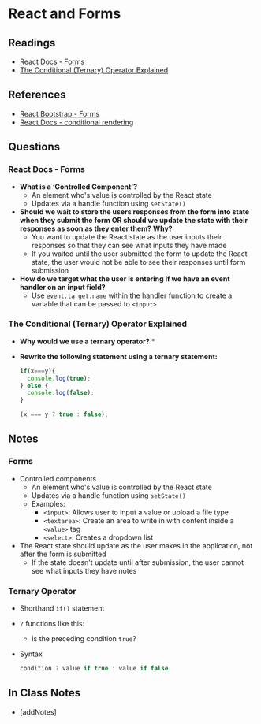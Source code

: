 # React and Forms

## Readings

* [React Docs - Forms](https://reactjs.org/docs/forms.html)
* [The Conditional (Ternary) Operator Explained](https://codeburst.io/javascript-the-conditional-ternary-operator-explained-cac7218beeff)

## References

* [React Bootstrap - Forms](https://react-bootstrap.github.io/forms/overview/)
* [React Docs - conditional rendering](https://reactjs.org/docs/conditional-rendering.html)

## Questions

### React Docs - Forms

* **What is a ‘Controlled Component’?**
  * An element who's value is controlled by the React state
  * Updates via a handle function using `setState()`
* **Should we wait to store the users responses from the form into state when they submit the form OR should we update the state with their responses as soon as they enter them? Why?**
  * You want to update the React state as the user inputs their responses so that they can see what inputs they have made
  * If you waited until the user submitted the form to update the React state, the user would not be able to see their responses until form submission
* **How do we target what the user is entering if we have an event handler on an input field?**
  * Use `event.target.name` within the handler function to create a variable that can be passed to `<input>`

### The Conditional (Ternary) Operator Explained

* **Why would we use a ternary operator?**
  * 
* **Rewrite the following statement using a ternary statement:**

  ```js
  if(x===y){
    console.log(true);
  } else {
    console.log(false);
  }
  ```

  ```js
  (x === y ? true : false);
  ```

## Notes

### Forms

* Controlled components
  * An element who's value is controlled by the React state
  * Updates via a handle function using `setState()`
  * Examples:
    * `<input>`: Allows user to input a value or upload a file type
    * `<textarea>`: Create an area to write in with content inside a `<value>` tag
    * `<select>`: Creates a dropdown list
* The React state should update as the user makes in the application, not after the form is submitted
  * If the state doesn't update until after submission, the user cannot see what inputs they have notes

### Ternary Operator

* Shorthand `if()` statement
* `?` functions like this:
  * Is the preceding condition `true`?
* Syntax

  ```js
  condition ? value if true : value if false
  ```
  
## In Class Notes

* [addNotes]
